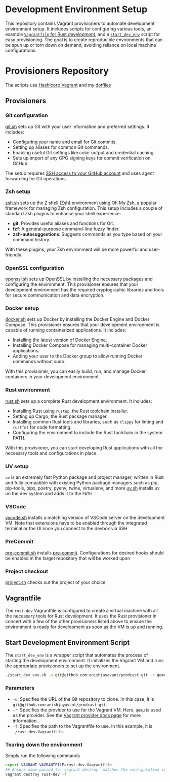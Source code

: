 # Development Environment Setup
This repository contains Vagrant provisioners to automate development environment setup. It includes scripts for configuring various tools, an example [`Vagrantfile` for Rust development](./rust-dev.Vagrantfile), and a [`start_dev_env`](./start_dev_env.sh) script for easy provisioning. The goal is to create reproducible environments that can be spun up or torn down on demand, avoiding reliance on local machine configurations.


# Provisioners Repository
The scripts use [Hashicorp Vagrant](https://www.vagrantup.com/docs) and my [dotfiles](https://github.com/anishjayavant/dotfiles)

## Provisioners

### Git configuration 
[git.sh](./provisioners/git.sh) sets up Git with your user information and preferred settings. It includes:

- Configuring your name and email for Git commits.
- Setting up aliases for common Git commands.
- Enabling useful Git settings like color output and credential caching.
- Sets up import of any GPG signing keys for commit verification on GitHub

The setup requires [SSH access to your GitHub account](https://docs.github.com/en/authentication/connecting-to-github-with-ssh) and uses agent forwarding for Git operations.

### Zsh setup
[zsh.sh](./provisioners/zsh.sh) sets up the Z shell (Zsh) environment using Oh My Zsh, a popular framework for managing Zsh configuration. This setup includes a couple of standard Zsh plugins to enhance your shell experience:

- **git**: Provides useful aliases and functions for Git.
- **fzf**: A general-purpose command-line fuzzy finder.
- **zsh-autosuggestions**: Suggests commands as you type based on your command history.

With these plugins, your Zsh environment will be more powerful and user-friendly.

### OpenSSL configuration
[openssl.sh](./provisioners/openssl.sh) sets up OpenSSL by installing the necessary packages and configuring the environment. This provisioner ensures that your development environment has the required cryptographic libraries and tools for secure communication and data encryption.

### Docker setup
[docker.sh](./provisioners/docker.sh) sets up Docker by installing the Docker Engine and Docker Compose. This provisioner ensures that your development environment is capable of running containerized applications. It includes:

- Installing the latest version of Docker Engine.
- Installing Docker Compose for managing multi-container Docker applications.
- Adding your user to the Docker group to allow running Docker commands without sudo.

With this provisioner, you can easily build, run, and manage Docker containers in your development environment.

### Rust environment
[rust.sh](./provisioners/rust.sh) sets up a complete Rust development environment. It includes:

- Installing Rust using `rustup`, the Rust toolchain installer.
- Setting up Cargo, the Rust package manager.
- Installing common Rust tools and libraries, such as `clippy` for linting and `rustfmt` for code formatting.
- Configuring the environment to include the Rust toolchain in the system PATH.

With this provisioner, you can start developing Rust applications with all the necessary tools and configurations in place.

### UV setup
`uv` is an extremely fast Python package and project manager, written in Rust and fully compatible with existing Python package managers such as pip, pip-tools, pipx, poetry, pyenv, twine, virtualenv, and more
[uv.sh](./provisioners/uv.sh) installs uv on the dev system and adds it to the `PATH`

### VSCode 
[vscode.sh](./provisioners/vscode.sh) installs a matching version of VSCode server on the development VM. Note that extensions have to be enabled through the integrated terminal or the UI once you connect to the devbox via SSH

### PreCommit
[pre-commit.sh](./provisioners/pre-commit.sh) installs [pre-commit](https://pre-commit.com/). Configurations for desired hooks should be enabled in the target repository that will be worked upon

### Project checkout
[project.sh](./provisioners/project.sh) checks out the project of your choice


## Vagrantfile

The `rust-dev` Vagrantfile is configured to create a virtual machine with all the necessary tools for Rust development. It uses the Rust provisioner in concert with a few of the other provisioners listed above to ensure the environment is ready for development as soon as the VM is up and running.

## Start Development Environment Script

The `start_dev_env` is a wrapper script that automates the process of starting the development environment. It initializes the Vagrant VM and runs the appropriate provisioners to set up the environment. 

```bash
./start_dev_env.sh -u git@github.com:anishjayavant/prodcast.git -r qemu -f ./rust-dev.Vagrantfile
```

### Parameters

- `-u`: Specifies the URL of the Git repository to clone. In this case, it is `git@github.com:anishjayavant/prodcast.git`.
- `-r`: Specifies the provider to use for the Vagrant VM. Here, `qemu` is used as the provider. See the [Vagrant provider docs page](https://developer.hashicorp.com/vagrant/docs/providers) for more information.
- `-f`: Specifies the path to the Vagrantfile to use. In this example, it is `./rust-dev.Vagrantfile`.

### Tearing down the environment

Simply run the following commands
```bash
export VAGRANT_VAGRANTFILE=rust-dev.Vagrantfile
## Ensure name passed to `vagrant destroy` matches the configuration in the Vagrantfile 
vagrant destroy rust-dev -f
```